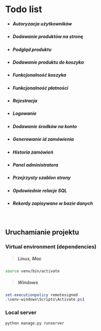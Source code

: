 # Todo list
- ##### Autoryzacja użytkowników
- ##### Dodawanie produktów na stronę
- ##### Podgląd produktu
- ##### Dodawanie produktu do koszyka
- ##### Funkcjonalność koszyka
- ##### Funkcjonalność płatności
- ##### Rejestracja
- ##### Logowanie
- ##### Dodawanie środków na konto
- ##### Generowanie id zamówienia
- ##### Historia zamówień
- ##### Panel administratora
- ##### Przejrzysty szablon strony
- ##### Opdowiednie relacje SQL
- ##### Rekordy zapisywane w bazie danych

<br />

## Uruchamianie projektu
### Virtual environment (dependencies)
>##### Linux, Mac 
```bash
source venv/bin/activate
```
>##### Windows
```powershell
set-executionpolicy remotesigned
.\venv-windows\Scripts\Activate.ps1
```
### Local server
```bash
python manage.py runserver
```
